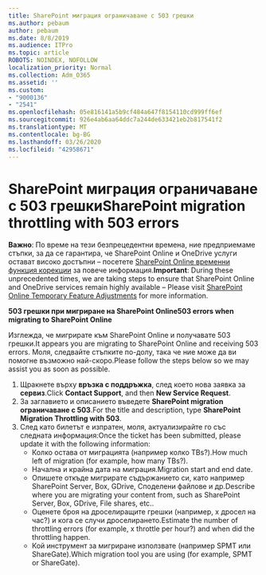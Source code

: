 ```yaml
---
title: SharePoint миграция ограничаване с 503 грешки
ms.author: pebaum
author: pebaum
ms.date: 8/8/2019
ms.audience: ITPro
ms.topic: article
ROBOTS: NOINDEX, NOFOLLOW
localization_priority: Normal
ms.collection: Adm_O365
ms.assetid: ''
ms.custom:
- "9000136"
- "2541"
ms.openlocfilehash: 05e816141a5b9cf484a647f8154110cd999ff6ef
ms.sourcegitcommit: 926e4ab6aa64ddc7a244de633421eb2b817541f2
ms.translationtype: MT
ms.contentlocale: bg-BG
ms.lasthandoff: 03/26/2020
ms.locfileid: "42958671"
---
```

# <a name="sharepoint-migration-throttling-with-503-errors"></a><span data-ttu-id="157ec-102">SharePoint миграция ограничаване с 503 грешки</span><span class="sxs-lookup"><span data-stu-id="157ec-102">SharePoint migration throttling with 503 errors</span></span>

<span data-ttu-id="157ec-103">**Важно**: По време на тези безпрецедентни времена, ние предприемаме стъпки, за да се гарантира, че SharePoint Online и OneDrive услуги остават високо достъпни – посетете [SharePoint Online временни функция корекции](https://aka.ms/ODSPAdjustments) за повече информация.</span><span class="sxs-lookup"><span data-stu-id="157ec-103">**Important**: During these unprecedented times, we are taking steps to ensure that SharePoint Online and OneDrive services remain highly available – Please visit [SharePoint Online Temporary Feature Adjustments](https://aka.ms/ODSPAdjustments) for more information.</span></span>

<span data-ttu-id="157ec-104">**503 грешки при мигриране на SharePoint Online**</span><span class="sxs-lookup"><span data-stu-id="157ec-104">**503 errors when migrating to SharePoint Online**</span></span>

<span data-ttu-id="157ec-105">Изглежда, че мигрирате към SharePoint Online и получавате 503 грешки.</span><span class="sxs-lookup"><span data-stu-id="157ec-105">It appears you are migrating to SharePoint Online and receiving 503 errors.</span></span> <span data-ttu-id="157ec-106">Моля, следвайте стъпките по-долу, така че ние може да ви помогне възможно най-скоро.</span><span class="sxs-lookup"><span data-stu-id="157ec-106">Please follow the steps below so we may assist you as soon as possible.</span></span> 

1. <span data-ttu-id="157ec-107">Щракнете върху **връзка с поддръжка**, след което нова заявка за **сервиз**.</span><span class="sxs-lookup"><span data-stu-id="157ec-107">Click **Contact Support**, and then **New Service Request**.</span></span>
2. <span data-ttu-id="157ec-108">За заглавието и описанието въведете **SharePoint migration ограничаване с 503**.</span><span class="sxs-lookup"><span data-stu-id="157ec-108">For the title and description, type **SharePoint Migration Throttling with 503**.</span></span>
3. <span data-ttu-id="157ec-109">След като билетът е изпратен, моля, актуализирайте го със следната информация:</span><span class="sxs-lookup"><span data-stu-id="157ec-109">Once the ticket has been submitted, please update it with the following information:</span></span>
    - <span data-ttu-id="157ec-110">Колко остава от миграцията (например колко TBs?).</span><span class="sxs-lookup"><span data-stu-id="157ec-110">How much left of migration (for example, how many TBs?).</span></span>
    - <span data-ttu-id="157ec-111">Начална и крайна дата на миграция.</span><span class="sxs-lookup"><span data-stu-id="157ec-111">Migration start and end date.</span></span>
    - <span data-ttu-id="157ec-112">Опишете откъде мигрирате съдържанието си, като например SharePoint Server, Box, GDrive, Споделени файлове и др.</span><span class="sxs-lookup"><span data-stu-id="157ec-112">Describe where you are migrating your content from, such as SharePoint Server, Box, GDrive, File shares, etc..</span></span>
    - <span data-ttu-id="157ec-113">Оценете броя на дроселиращите грешки (например, x дросел на час?) и кога се случи дроселирането.</span><span class="sxs-lookup"><span data-stu-id="157ec-113">Estimate the number of throttling errors (for example, x throttle per hour?) and when did the throttling happen.</span></span>
    - <span data-ttu-id="157ec-114">Кой инструмент за мигриране използвате (например SPMT или ShareGate).</span><span class="sxs-lookup"><span data-stu-id="157ec-114">Which migration tool you are using (for example, SPMT or ShareGate).</span></span>


